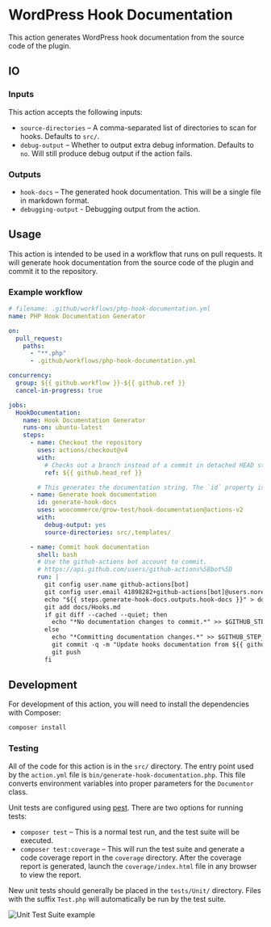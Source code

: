 # WordPress Hook Documentation

This action generates WordPress hook documentation from the source code of the plugin.

## IO

### Inputs

This action accepts the following inputs:

* `source-directories` – A comma-separated list of directories to scan for hooks. Defaults to `src/`.
* `debug-output` – Whether to output extra debug information. Defaults to `no`. Will still produce debug output if the action fails.

### Outputs

* `hook-docs` – The generated hook documentation. This will be a single file in markdown format.
* `debugging-output` - Debugging output from the action.

## Usage

This action is intended to be used in a workflow that runs on pull requests. It will generate hook documentation from the source code of the plugin and commit it to the repository.

### Example workflow

```yaml
# filename: .github/workflows/php-hook-documentation.yml
name: PHP Hook Documentation Generator

on:
  pull_request:
    paths:
      - "**.php"
      - .github/workflows/php-hook-documentation.yml

concurrency:
  group: ${{ github.workflow }}-${{ github.ref }}
  cancel-in-progress: true

jobs:
  HookDocumentation:
    name: Hook Documentation Generator
    runs-on: ubuntu-latest
    steps:
      - name: Checkout the repository
        uses: actions/checkout@v4
        with:
          # Checks out a branch instead of a commit in detached HEAD state
          ref: ${{ github.head_ref }}

        # This generates the documentation string. The `id` property is used to reference the output in the next step.
      - name: Generate hook documentation
        id: generate-hook-docs
        uses: woocommerce/grow-test/hook-documentation@actions-v2
        with:
          debug-output: yes
          source-directories: src/,templates/

      - name: Commit hook documentation
        shell: bash
        # Use the github-actions bot account to commit.
        # https://api.github.com/users/github-actions%5Bbot%5D
        run: |
          git config user.name github-actions[bot]
          git config user.email 41898282+github-actions[bot]@users.noreply.github.com
          echo "${{ steps.generate-hook-docs.outputs.hook-docs }}" > docs/Hooks.md
          git add docs/Hooks.md
          if git diff --cached --quiet; then
            echo "*No documentation changes to commit.*" >> $GITHUB_STEP_SUMMARY
          else
            echo "*Committing documentation changes.*" >> $GITHUB_STEP_SUMMARY
            git commit -q -m "Update hooks documentation from ${{ github.head_ref }} branch."
            git push
          fi
```

## Development

For development of this action, you will need to install the dependencies with Composer:

```bash
composer install
```

### Testing

All of the code for this action is in the `src/` directory. The entry point used by the `action.yml` file is `bin/generate-hook-documentation.php`. This file converts environment variables into proper parameters for the `Documentor` class.

Unit tests are configured using [pest](https://pestphp.com/). There are two options for running tests:

* `composer test` – This is a normal test run, and the test suite will be executed.
* `composer test:coverage` – This will run the test suite and generate a code coverage report in the `coverage` directory. After the coverage report is generated, launch the `coverage/index.html` file in any browser to view the report.

New unit tests should generally be placed in the `tests/Unit/` directory. Files with the suffix `Test.php` will automatically be run by the test suite.

![Unit Test Suite example](/.github/images/hook-documentation-unit-test-run.png)
